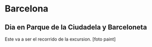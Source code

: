 # Barcelona
## Dia en Parque de la Ciudadela y Barceloneta

Este va a ser el recorrido de la excursion.
[foto paint]
